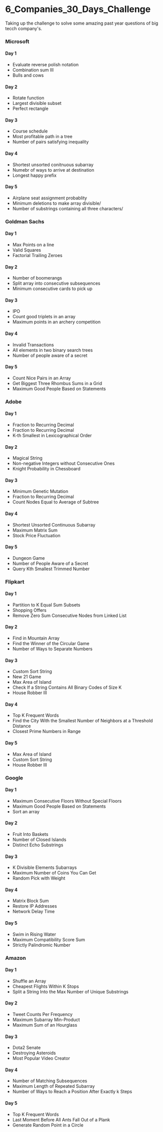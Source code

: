 # 6_Companies_30_Days_Challenge
<p>Taking up the challenge to solve some amazing past year questions of big tecch company's.</p>
<h3>Microsoft </h3>
<h4>Day 1</h4>
<ul>
<li>Evaluate reverse polish notation</li>
<li>Combination sum III</li>
<li>Bulls and cows</li>
</ul>

<h4>Day 2</h4>
<ul>
<li>Rotate function</li>
<li>Largest divisible subset</li>
<li>Perfect rectangle</li>
</ul>

<h4>Day 3</h4>
<ul>
<li>Course schedule</li>
<li>Most profitable path in a tree</li>
<li>Number of pairs satisfying inequality</li>
</ul>

<h4>Day 4</h4>
<ul>
<li>Shortest unsorted conitnuous subarray</li>
<li>Numebr of ways to arrive at destination</li>
<li>Longest happy prefix</li>
</ul>

<h4>Day 5</h4>
<ul>
<li>Airplane seat assignment probablity</li>
<li>Minimum deletions to make array divisible/</li>
<li>Number of substrings containing all three characters/</li>
</ul>

<h3>Goldman Sachs </h3>
<h4>Day 1</h4>
<ul>
<li>Max Points on a line</li>
<li>Valid Squares</li>
<li>Factorial Trailing Zeroes</li>
</ul>

<h4>Day 2</h4>
<ul>
<li>Number of boomerangs</li>
<li>Split array into consecutive subsequences</li>
<li>Minimum consecutive cards to pick up</li>
</ul>
<h4>Day 3</h4>
<ul>
<li>IPO</li>
<li>Count good triplets in an array</li>
<li>Maximum points in an archery competition</li>
</ul>
<h4>Day 4</h4>
<ul>
<li>Invalid Transactions</li>
<li>All elements in two binary search trees</li>
<li>Number of people aware of a secret</li>
</ul>
<h4>Day 5</h4>
<ul>
<li>Count Nice Pairs in an Array</li>
<li>Get Biggest Three Rhombus Sums in a Grid</li>
<li>Maximum Good People Based on Statements</li>
</ul>
<h3>Adobe </h3>
<h4>Day 1</h4>
<ul>
<li>Fraction to Recurring Decimal
</li>
<li>Fraction to Recurring Decimal
</li>
<li>K-th Smallest in Lexicographical Order</li>
</ul>
<h4>Day 2</h4>
<ul>
<li>Magical String
</li>
<li>Non-negative Integers without Consecutive Ones
</li>
<li>Knight Probability in Chessboard</li>
</ul>
<h4>Day 3</h4>
<ul>
<li>Minimum Genetic Mutation
</li>
<li>Fraction to Recurring Decimal
</li>
<li>Count Nodes Equal to Average of Subtree
</li>
</ul>
<h4>Day 4</h4>
<ul>
<li>Shortest Unsorted Continuous Subarray
</li>
<li>Maximum Matrix Sum
</li>
<li>Stock Price Fluctuation 
</li>
</ul>
<h4>Day 5</h4>
<ul>
<li>Dungeon Game
</li>
<li>Number of People Aware of a Secret
</li>
<li>Query Kth Smallest Trimmed Number
</li>
</ul>
<h3>Flipkart </h3>
<h4>Day 1</h4>
<ul>
<li>Partition to K Equal Sum Subsets
</li>
<li>Shopping Offers
</li>
<li>Remove Zero Sum Consecutive Nodes from Linked List</li>
</ul>
<h4>Day 2</h4>
<ul>
<li>Find in Mountain Array
</li>
<li>Find the Winner of the Circular Game
</li>
<li>Number of Ways to Separate Numbers</li>
</ul>
<h4>Day 3</h4>
<ul>
<li>Custom Sort String
</li>
<li>New 21 Game
</li>
<li>Max Area of Island
</li>
<li>Check If a String Contains All Binary Codes of Size K
</li>
<li>House Robber III</li>
</ul>
<h4>Day 4</h4>
<ul>
<li>Top K Frequent Words
</li>
<li>Find the City With the Smallest Number of Neighbors at a Threshold Distance
</li>
<li>Closest Prime Numbers in Range</li>
</ul>
<h4>Day 5</h4>
<ul>
<li>Max Area of Island
</li>
<li>Custom Sort String
</li>
<li>House Robber III</li>
</ul>
<h3>Google </h3>
<h4>Day 1</h4>
<ul>
<li>Maximum Consecutive Floors Without Special Floors
</li>
<li>Maximum Good People Based on Statements
</li>
<li>Sort an array</li>
</ul>
<h4>Day 2</h4>
<ul>
<li>Fruit Into Baskets
</li>
<li>Number of Closed Islands
</li>
<li>Distinct Echo Substrings</li>
</ul>
<h4>Day 3</h4>
<ul>
<li>K Divisible Elements Subarrays
</li>
<li>Maximum Number of Coins You Can Get
</li>
<li>Random Pick with Weight</li>
</ul>
<h4>Day 4</h4>
<ul>
<li>Matrix Block Sum
</li>
<li>Restore IP Addresses
</li>
<li>Network Delay Time
</li>
</ul>
<h4>Day 5</h4>
<ul>
<li>Swim in Rising Water
</li>
<li>Maximum Compatibility Score Sum
</li>
<li>Strictly Palindromic Number
</li>
</ul>
<h3>Amazon </h3>
<h4>Day 1</h4>
<ul>
<li>Shuffle an Array
</li>
<li>Cheapest Flights Within K Stops
</li>
<li>Split a String Into the Max Number of Unique Substrings</li>
</ul>
<h4>Day 2</h4>
<ul>
<li>Tweet Counts Per Frequency
</li>
<li>Maximum Subarray Min-Product
</li>
<li>Maximum Sum of an Hourglass</li>
</ul>
<h4>Day 3</h4>
<ul>
<li>Dota2 Senate
</li>
<li>Destroying Asteroids
</li>
<li>Most Popular Video Creator</li>
</ul>
<h4>Day 4</h4>
<ul>
<li>Number of Matching Subsequences
</li>
<li>Maximum Length of Repeated Subarray
</li>
<li>Number of Ways to Reach a Position After Exactly k Steps</li>
</ul>
<h4>Day 5</h4>
<ul>
<li>Top K Frequent Words
</li>
<li>Last Moment Before All Ants Fall Out of a Plank
</li>
<li>Generate Random Point in a Circle</li>
</ul>